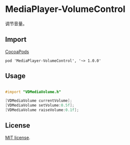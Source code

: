 # MediaPlayer-VolumeControl
调节音量。

## Import
[CocoaPods](http://cocoapods.org)

`pod 'MediaPlayer-VolumeControl', '~> 1.0.0'`

## Usage
```objective-c

#import "VDMediaVolume.h"

[VDMediaVolume currentVolume];
[VDMediaVolume setVolume:0.5f];
[VDMediaVolume raiseVolume:0.1f];

```
## License

[MIT license](LICENSE). 
